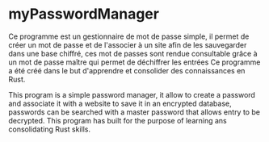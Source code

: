 # myPasswordManager

Ce programme est un gestionnaire de mot de passe simple, il permet de créer un mot de passe et de l'associer à un site afin de les sauvegarder dans une base chiffré, ces mot de passes sont rendue consultable grâce à un mot de passe maître qui permet de déchiffrer les entrées Ce programme a été créé dans le but d'apprendre et consolider des connaissances en Rust.

This program is a simple password manager, it allow to create a password and associate it with a website to save it in an encrypted database, passwords can be searched with a master password that allows entry to be decrypted. This program has built for the purpose of learning ans consolidating Rust skills.

